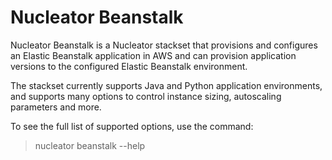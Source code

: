 Nucleator Beanstalk
===================

Nucleator Beanstalk is a Nucleator stackset that provisions and configures an Elastic 
Beanstalk application in AWS and can provision application versions to the configured 
Elastic Beanstalk environment.

The stackset currently supports Java and Python application environments, and supports 
many options to control instance sizing, autoscaling parameters and more.

To see the full list of supported options, use the command:

> nucleator beanstalk --help